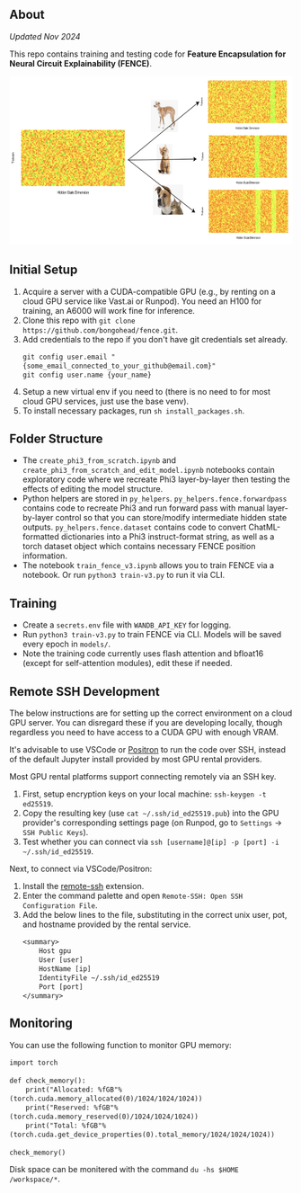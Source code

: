 ## About
*Updated Nov 2024*

This repo contains training and testing code for **Feature Encapsulation for Neural Circuit Explainability (FENCE)**.
<p align="center">
  <img src="https://github.com/bongohead/fence/blob/master/docs/t1.png?raw=true" alt="FENCE diagram" height="300"/>
</p>

## Initial Setup
1. Acquire a server with a CUDA-compatible GPU (e.g., by renting on a cloud GPU service like Vast.ai or Runpod). You need an H100 for training, an A6000 will work fine for inference.
2. Clone this repo with `git clone https://github.com/bongohead/fence.git`.
3. Add credentials to the repo if you don't have git credentials set already.
    ```
    git config user.email "{some_email_connected_to_your_github@email.com}"
    git config user.name {your_name}
    ```
4. Setup a new virtual env if you need to (there is no need to for most cloud GPU services, just use the base venv). 
5. To install necessary packages, run `sh install_packages.sh`.

## Folder Structure
- The `create_phi3_from_scratch.ipynb` and `create_phi3_from_scratch_and_edit_model.ipynb` notebooks contain exploratory code where we recreate Phi3 layer-by-layer then testing the effects of editing the model structure.
- Python helpers are stored in `py_helpers`. `py_helpers.fence.forwardpass` contains code to recreate Phi3 and run forward pass with manual layer-by-layer control so that you can store/modify intermediate hidden state outputs. `py_helpers.fence.dataset` contains code to convert ChatML-formatted dictionaries into a Phi3 instruct-format string, as well as a torch dataset object which contains necessary FENCE position information.
- The notebook `train_fence_v3.ipynb` allows you to train FENCE via a notebook. Or run `python3 train-v3.py` to run it via CLI. 

## Training
- Create a `secrets.env` file with `WANDB_API_KEY` for logging.
- Run `python3 train-v3.py` to train FENCE via CLI. Models will be saved every epoch in `models/`.
- Note the training code currently uses flash attention and bfloat16 (except for self-attention modules), edit these if needed.

## Remote SSH Development
The below instructions are for setting up the correct environment on a cloud GPU server. You can disregard these if you are developing locally, though regardless you need to have access to a CUDA GPU with enough VRAM.

It's advisable to use VSCode or [Positron](https://github.com/posit-dev/positron) to run the code over SSH, instead of the default Jupyter install provided by most GPU rental providers.

Most GPU rental platforms support connecting remotely via an SSH key.
1. First, setup encryption keys on your local machine: `ssh-keygen -t ed25519`.
2. Copy the resulting key (use `cat ~/.ssh/id_ed25519.pub`) into the GPU provider's corresponding settings page (on Runpod, go to `Settings` -> `SSH Public Keys`).
3. Test whether you can connect via `ssh [username]@[ip] -p [port] -i ~/.ssh/id_ed25519`.

Next, to connect via VSCode/Positron:
1. Install the [remote-ssh](https://code.visualstudio.com/docs/remote/ssh) extension.
2. Enter the command palette and open `Remote-SSH: Open SSH Configuration File`.
3. Add the below lines to the file, substituting in the correct unix user, pot, and hostname provided by the rental service.
    ```
    <summary>
        Host gpu
        User [user]
        HostName [ip]
        IdentityFile ~/.ssh/id_ed25519
        Port [port]
    </summary>
    ```

## Monitoring
You can use the following function to monitor GPU memory:
```
import torch

def check_memory():
    print("Allocated: %fGB"%(torch.cuda.memory_allocated(0)/1024/1024/1024))
    print("Reserved: %fGB"%(torch.cuda.memory_reserved(0)/1024/1024/1024))
    print("Total: %fGB"%(torch.cuda.get_device_properties(0).total_memory/1024/1024/1024))

check_memory()
```

Disk space can be monitered with the command `du -hs $HOME /workspace/*`.